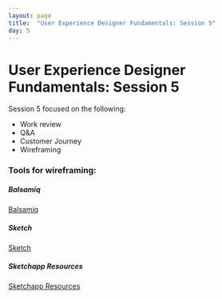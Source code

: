```yaml
---
layout: page
title:  "User Experience Designer Fundamentals: Session 5"
day: 5
---
```


# User Experience Designer Fundamentals: Session 5

Session 5 focused on the following:

* Work review
* Q&A
* Customer Journey
* Wireframing

### Tools for wireframing:

##### Balsamiq
[Balsamiq](http://balsamiq.com)


##### Sketch
[Sketch](https://sketchapp.com/)


##### Sketchapp Resources
[Sketchapp Resources](http://sketchappsources.com)



